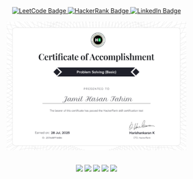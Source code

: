 

<div id="header" align="center"> <!-- Adjust pixel value as needed -->
   <div id="badges">
      <a href="https://leetcode.com/u/fahimjh/">
        <img src="https://img.shields.io/badge/LeetCode-gray?style=for-the-badge&logo=LeetCode" alt="LeetCode Badge"/>
      </a>
      <a href="https://www.hackerrank.com/profile/fahimjh001/">
        <img src="https://img.shields.io/badge/HackerRank-2EC866?style=for-the-badge&logo=HackerRank&logoColor=white" alt="HackerRank Badge"/>
      </a>
      <a href="https://www.linkedin.com/in/fahimjh085001/">
        <img src="https://img.shields.io/badge/LinkedIn-blue?style=for-the-badge&logo=linkedin&logoColor=white" alt="LinkedIn Badge"/>
      </a>
   </div>
   <br/>
   <div>
      <img src="https://raw.githubusercontent.com/Fahimjh/CandCppLearning/main/Photos/HackerRank%20Certification.png" alt="HackerRank Certification" width="420" height="300"/>
   </div>
   <br/>

![](http://github-profile-summary-cards.vercel.app/api/cards/profile-details?username=Fahimjh&theme=date_night)
![](http://github-profile-summary-cards.vercel.app/api/cards/repos-per-language?username=Fahimjh&theme=date_night)
![](http://github-profile-summary-cards.vercel.app/api/cards/most-commit-language?username=Fahimjh&theme=date_night)
![](http://github-profile-summary-cards.vercel.app/api/cards/stats?username=Fahimjh&theme=date_night)
![](http://github-profile-summary-cards.vercel.app/api/cards/productive-time?username=Fahimjh&theme=date_night&utcOffset=8)
</div>
